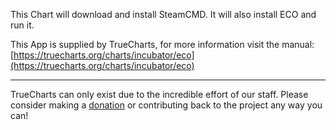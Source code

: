 This Chart will download and install SteamCMD. It will also install ECO and run it.

This App is supplied by TrueCharts, for more information visit the manual: [https://truecharts.org/charts/incubator/eco](https://truecharts.org/charts/incubator/eco)

---

TrueCharts can only exist due to the incredible effort of our staff.
Please consider making a [donation](https://truecharts.org/about/sponsor) or contributing back to the project any way you can!
